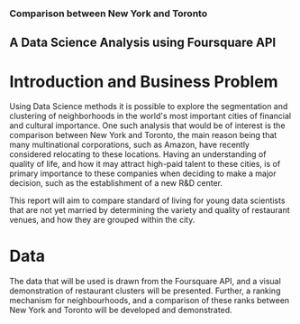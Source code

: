 ### Comparison between New York and Toronto 
## A Data Science Analysis using Foursquare API

# Introduction and Business Problem

Using Data Science methods it is possible to explore the segmentation and clustering of neighborhoods in the world's most important cities of financial and cultural importance. One such analysis that would be of interest is the comparison between New York and Toronto, the main reason being that many multinational corporations, such as Amazon, have recently considered relocating to these locations. Having an understanding of quality of life, and how it may attract high-paid talent to these cities, is of primary importance to these companies when deciding to make a major decision, such as the establishment of a new R&D center. 

This report will aim to compare standard of living for young data scientists that are not yet married by determining the variety and quality of restaurant venues, and how they are grouped within the city. 

# Data 

The data that will be used is drawn from the Foursquare API, and a visual demonstration of restaurant clusters will be presented. Further, a ranking mechanism for neighbourhoods, and a comparison of these ranks between New York and Toronto will be developed and demonstrated. 
